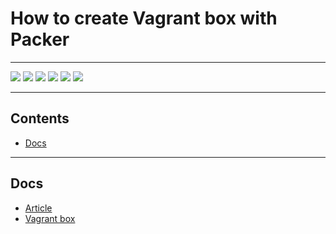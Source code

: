 # How to create Vagrant box with Packer

---

![](https://img.shields.io/github/commit-activity/m/ik-vms-dockers/packer-vagrant)
![](https://img.shields.io/github/last-commit/ik-vms-dockers/packer-vagrant)
[![](https://img.shields.io/github/license/ivankatliarchuk/.github)](https://github.com/ivankatliarchuk/.github/LICENCE)
[![](https://img.shields.io/github/languages/code-size/ik-vms-dockers/packer-vagrant)](https://github.com/ik-vms-dockers/packer-vagrant)
[![](https://img.shields.io/github/repo-size/ik-vms-dockers/packer-vagrant)](https://github.com/ik-vms-dockers/packer-vagrant)
![](https://img.shields.io/github/languages/top/ik-vms-dockers/packer-vagrant?color=green&logo=markdown&logoColor=blue)

---



<!-- START doctoc generated TOC please keep comment here to allow auto update -->
<!-- DON'T EDIT THIS SECTION, INSTEAD RE-RUN doctoc TO UPDATE -->
## Contents

- [Docs](#docs)

<!-- END doctoc generated TOC please keep comment here to allow auto update -->

---

## Docs

- [Article](https://dev.to/mattdark/a-custom-vagrant-box-with-packer-13ke)
- [Vagrant box](https://app.vagrantup.com/generic/boxes/ubuntu2204)
